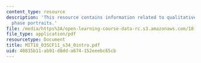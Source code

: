 ```yaml
---
content_type: resource
description: 'This resource contains information related to qualitative behavior:
  phase portraits.'
file: /media/https%3A/open-learning-course-data-rc.s3.amazonaws.com/18-03sc-differential-equations-fall-2011/40835b11ab91d8dda674152eeebc65cb_MIT18_03SCF11_s34_0intro.pdf
file_type: application/pdf
resourcetype: Document
title: MIT18_03SCF11_s34_0intro.pdf
uid: 40835b11-ab91-d8dd-a674-152eeebc65cb
---
```

